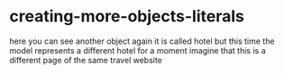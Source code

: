 # creating-more-objects-literals
here you can see another object again it is called hotel but this time the model represents a different hotel for a moment imagine that this is a different page of the same travel website  
